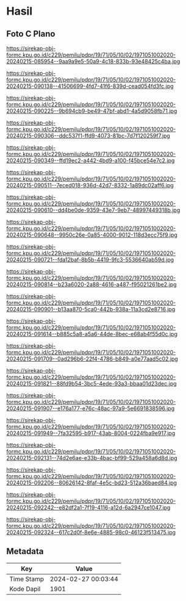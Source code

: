 # Hasil

## Foto C Plano

https://sirekap-obj-formc.kpu.go.id/c229/pemilu/pdpr/19/71/05/10/02/1971051002020-20240215-085954--9aa9a9e5-50a9-4c18-833b-93e48425c4ba.jpg

https://sirekap-obj-formc.kpu.go.id/c229/pemilu/pdpr/19/71/05/10/02/1971051002020-20240215-090138--41506699-4fd7-41f6-839d-cead054fd3fc.jpg

https://sirekap-obj-formc.kpu.go.id/c229/pemilu/pdpr/19/71/05/10/02/1971051002020-20240215-090225--9b694cb9-be49-47bf-abd1-4a5d9058fb71.jpg

https://sirekap-obj-formc.kpu.go.id/c229/pemilu/pdpr/19/71/05/10/02/1971051002020-20240215-090306--ddc537f1-ffd9-4073-81bc-7d7f120259f7.jpg

https://sirekap-obj-formc.kpu.go.id/c229/pemilu/pdpr/19/71/05/10/02/1971051002020-20240215-090349--ffd19ec2-a442-4bd9-a100-f45bce54e7c2.jpg

https://sirekap-obj-formc.kpu.go.id/c229/pemilu/pdpr/19/71/05/10/02/1971051002020-20240215-090511--7eced018-936d-42d7-8332-1a89dc02aff6.jpg

https://sirekap-obj-formc.kpu.go.id/c229/pemilu/pdpr/19/71/05/10/02/1971051002020-20240215-090610--dd4be0de-9359-43e7-9eb7-48997449318b.jpg

https://sirekap-obj-formc.kpu.go.id/c229/pemilu/pdpr/19/71/05/10/02/1971051002020-20240215-090648--9950c26e-0a85-4000-9012-118d3ecc75f9.jpg

https://sirekap-obj-formc.kpu.go.id/c229/pemilu/pdpr/19/71/05/10/02/1971051002020-20240215-090721--fda12baf-8b5b-4419-9fc3-5536640ab59d.jpg

https://sirekap-obj-formc.kpu.go.id/c229/pemilu/pdpr/19/71/05/10/02/1971051002020-20240215-090814--b23a6020-2a88-4616-a487-f95021261be2.jpg

https://sirekap-obj-formc.kpu.go.id/c229/pemilu/pdpr/19/71/05/10/02/1971051002020-20240215-090901--b13aa870-5ca0-442b-938a-11a3cd2e8716.jpg

https://sirekap-obj-formc.kpu.go.id/c229/pemilu/pdpr/19/71/05/10/02/1971051002020-20240215-091614--b885c5a8-a5a6-44de-8bec-e68ab4f55d0c.jpg

https://sirekap-obj-formc.kpu.go.id/c229/pemilu/pdpr/19/71/05/10/02/1971051002020-20240215-091709--0ad296b6-22f4-4786-b849-a0e77aad5c02.jpg

https://sirekap-obj-formc.kpu.go.id/c229/pemilu/pdpr/19/71/05/10/02/1971051002020-20240215-091821--88fd9b54-3bc5-4ede-93a3-bbaa01d23dec.jpg

https://sirekap-obj-formc.kpu.go.id/c229/pemilu/pdpr/19/71/05/10/02/1971051002020-20240215-091907--e176a177-e76c-48ac-97a9-5e6691838596.jpg

https://sirekap-obj-formc.kpu.go.id/c229/pemilu/pdpr/19/71/05/10/02/1971051002020-20240215-091949--7fa32595-b917-43ab-8004-0224fba9e917.jpg

https://sirekap-obj-formc.kpu.go.id/c229/pemilu/pdpr/19/71/05/10/02/1971051002020-20240215-092131--74d2e6ae-e33b-4bac-bf99-529a458a6d8d.jpg

https://sirekap-obj-formc.kpu.go.id/c229/pemilu/pdpr/19/71/05/10/02/1971051002020-20240215-092206--80626142-8faf-4e5c-bd23-512a36baed84.jpg

https://sirekap-obj-formc.kpu.go.id/c229/pemilu/pdpr/19/71/05/10/02/1971051002020-20240215-092242--e82df2a1-7f19-4116-a12d-6a2947ce1047.jpg

https://sirekap-obj-formc.kpu.go.id/c229/pemilu/pdpr/19/71/05/10/02/1971051002020-20240215-092324--617c2d0f-8e6e-4885-98c0-46123f513475.jpg


## Metadata

| Key        | Value               |
| ---------- | ------------------- |
| Time Stamp | 2024-02-27 00:03:44 |
| Kode Dapil | 1901                |



